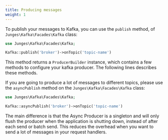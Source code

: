```yaml
---
title: Producing messages
weight: 1
---
```


To publish your messages to Kafka, you can use the `publish` method, of `Junges\Kafka\Facades\Kafka` class:

```php
use Junges\Kafka\Facades\Kafka;

Kafka::publish('broker')->onTopic('topic-name')
```

This method returns a `ProducerBuilder` instance, which contains a few methods to configure your kafka producer. 
The following lines describes these methods.

If you are going to produce a lot of messages to different topics, please use the `asyncPublish` method on the `Junges\Kafka\Facades\Kafka` class:

```php
use Junges\Kafka\Facades\Kafka;

Kafka::asyncPublish('broker')->onTopic('topic-name')
```

The main difference is that the Async Producer is a singleton and will only flush the producer when the application is shutting down, instead of after each send or batch send. 
This reduces the overhead when you want to send a lot of messages in your request handlers. 